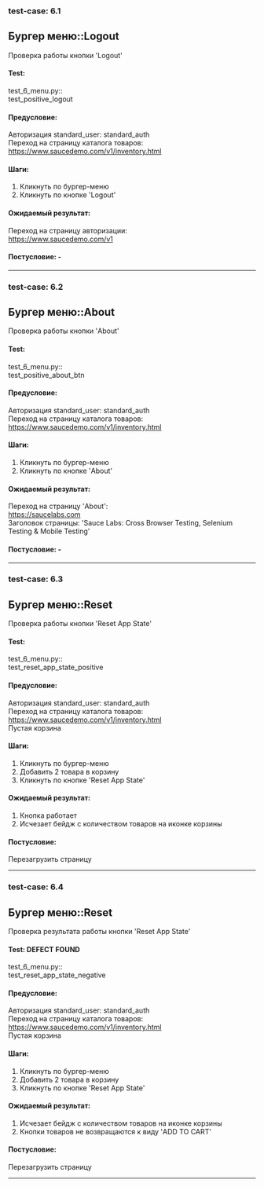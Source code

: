 ### test-case: 6.1  
## Бургер меню::Logout  
Проверка работы кнопки 'Logout'  
#### Test:  
test_6_menu.py::  
test_positive_logout  
#### Предусловие:  
Авторизация standard_user: standard_auth  
Переход на страницу каталога товаров:  
https://www.saucedemo.com/v1/inventory.html  
#### Шаги:  
1. Кликнуть по бургер-меню  
2. Кликнуть по кнопке 'Logout'  
#### Ожидаемый результат:  
Переход на страницу авторизации:  
https://www.saucedemo.com/v1  
#### Постусловие: -  

----------------------------------------------------------------


### test-case: 6.2  
## Бургер меню::About  
Проверка работы кнопки 'About'  
#### Test:  
test_6_menu.py::  
test_positive_about_btn  
#### Предусловие:  
Авторизация standard_user: standard_auth  
Переход на страницу каталога товаров:  
https://www.saucedemo.com/v1/inventory.html  
#### Шаги:  
1. Кликнуть по бургер-меню  
2. Кликнуть по кнопке 'About'  
#### Ожидаемый результат:  
Переход на страницу 'About':  
https://saucelabs.com  
Заголовок страницы:
'Sauce Labs: Cross Browser Testing, Selenium Testing & Mobile Testing'
#### Постусловие: -  

----------------------------------------------------------------

### test-case: 6.3  
## Бургер меню::Reset  
Проверка работы кнопки 'Reset App State'  
#### Test:  
test_6_menu.py::  
test_reset_app_state_positive    
#### Предусловие:  
Авторизация standard_user: standard_auth  
Переход на страницу каталога товаров:  
https://www.saucedemo.com/v1/inventory.html  
Пустая корзина  
#### Шаги:  
1. Кликнуть по бургер-меню  
2. Добавить 2 товара в корзину  
3. Кликнуть по кнопке 'Reset App State'  
#### Ожидаемый результат:  
1. Кнопка работает
2. Исчезает бейдж с количеством товаров на иконке корзины   
#### Постусловие:  
Перезагрузить страницу  

----------------------------------------------------------------

### test-case: 6.4  
## Бургер меню::Reset  
Проверка результата работы кнопки 'Reset App State'  
#### Test: DEFECT FOUND  
test_6_menu.py::  
test_reset_app_state_negative    
#### Предусловие:  
Авторизация standard_user: standard_auth  
Переход на страницу каталога товаров:  
https://www.saucedemo.com/v1/inventory.html  
Пустая корзина  
#### Шаги:  
1. Кликнуть по бургер-меню  
2. Добавить 2 товара в корзину  
3. Кликнуть по кнопке 'Reset App State'  
#### Ожидаемый результат:  
1. Исчезает бейдж с количеством товаров на иконке корзины  
2. Кнопки товаров не возвращаются к виду 'ADD TO CART'  
#### Постусловие:  
Перезагрузить страницу  

----------------------------------------------------------------